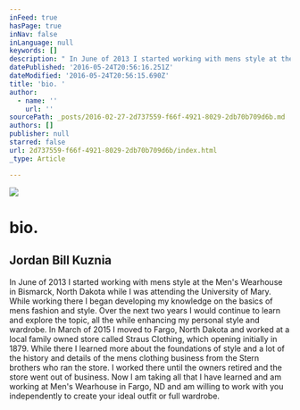 ```yaml
---
inFeed: true
hasPage: true
inNav: false
inLanguage: null
keywords: []
description: " In June of 2013 I started working with mens style at the Men's Wearhouse in Bismarck, North Dakota while I was attending the University of Mary. While working there I began developing my knowledge on the basics of mens fashion and style. Over the next two years I would continue to learn and explore the topic, all the while enhancing my personal style and wardrobe. In March of 2015 I moved to Fargo, North Dakota and worked at a local family owned store called Straus Clothing, which opening initially in 1879. While there I learned more about the foundations of style and a lot of the history and details of the mens clothing business from the Stern brothers who ran the store. I worked there until the owners retired and the store went out of business. Now I am taking all that I have learned and am working at Men's Wearhouse in Fargo, ND and am willing to work with you independently to create your ideal outfit or full wardrobe."
datePublished: '2016-05-24T20:56:16.251Z'
dateModified: '2016-05-24T20:56:15.690Z'
title: 'bio. '
author:
  - name: ''
    url: ''
sourcePath: _posts/2016-02-27-2d737559-f66f-4921-8029-2db70b709d6b.md
authors: []
publisher: null
starred: false
url: 2d737559-f66f-4921-8029-2db70b709d6b/index.html
_type: Article

---
```

![](https://s3-us-west-2.amazonaws.com/the-grid-img/p/e87725362a0397602b20b9230fe0cc0add438f9c.jpg)

# bio. 

## Jordan Bill Kuznia 

In June of 2013 I started working with mens style at the Men's Wearhouse in Bismarck, North Dakota while I was attending the University of Mary. While working there I began developing my knowledge on the basics of mens fashion and style. Over the next two years I would continue to learn and explore the topic, all the while enhancing my personal style and wardrobe. In March of 2015 I moved to Fargo, North Dakota and worked at a local family owned store called Straus Clothing, which opening initially in 1879\. While there I learned more about the foundations of style and a lot of the history and details of the mens clothing business from the Stern brothers who ran the store. I worked there until the owners retired and the store went out of business. Now I am taking all that I have learned and am working at Men's Wearhouse in Fargo, ND and am willing to work with you independently to create your ideal outfit or full wardrobe.